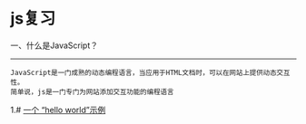 js复习
======
一、什么是JavaScript？
_____________________
	JavaScript是一门成熟的动态编程语言，当应用于HTML文档时，可以在网站上提供动态交互性。
	简单说，js是一门专门为网站添加交互功能的编程语言
   1.# [一个 “hello world”示例](https://github.com/zhangningself/js-/blob/master/firstExample/firstExample.md)